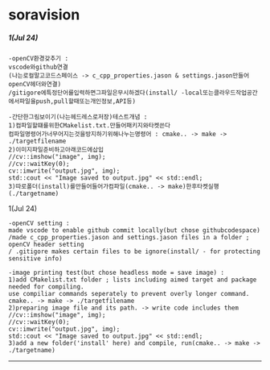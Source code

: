 # soravision
##### 1(Jul 24)

    -openCV환경갖추기 : 
    vscode와github연결
    (나는로컬말고코드스페이스 -> c_cpp_properties.jason & settings.jason만들어openCV헤더와연결) 
    /gitigore에특정단어를입력하면그파일은무시하겠다(install/ -local또는클라우드작업공간에서파일을push,pull할때또는개인정보,API등)  
    
    -간단한그림보이기(나는헤드레스로저장)테스트개념 :
    1)컴파일할떄를위한CMakelist.txt.만들어패키지와타켓쓴다
    컴파일명령어가너무어지는것을방지하기위해나누는명령어 : cmake.. -> make -> ./targetfilename
    2)이미지파일준비하고아래코드에삽입
    //cv::imshow("image", img); 
    //cv::waitKey(0); 
    cv::imwrite("output.jpg", img); 
    std::cout << "Image saved to output.jpg" << std::endl;
    3)따로폴더(install)를만들어들어가컴파일(cmake.. -> make)한후타켓실행(./targetname)

1(Jul 24)

    -openCV setting :
    made vscode to enable github commit locally(but chose githubcodespace) 
    /made c_cpp_properties.jason and settings.jason files in a folder ; openCV header setting 
    / .gitigore makes certain files to be ignore(install/ - for protecting sensitive info)

    -image printing test(but chose headless mode = save image) :
    1)add CMakelist.txt folder ; lists including aimed target and package needed for compiling.
    use compiliar commands seperately to prevent overly longer command. 
    cmake.. -> make -> ./targetfilename
    2)preparing image file and its path. -> write code includes them
    //cv::imshow("image", img); 
    //cv::waitKey(0); 
    cv::imwrite("output.jpg", img); 
    std::cout << "Image saved to output.jpg" << std::endl;
    3)add a new folder('install' here) and compile, run(cmake.. -> make -> ./targetname)
***



